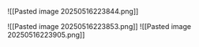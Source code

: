 ![[Pasted image 20250516223844.png]]

![[Pasted image 20250516223853.png]]
![[Pasted image 20250516223905.png]]